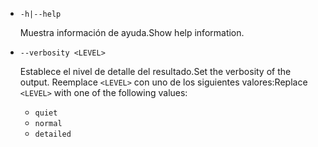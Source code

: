 * `-h|--help`

  <span data-ttu-id="34c11-101">Muestra información de ayuda.</span><span class="sxs-lookup"><span data-stu-id="34c11-101">Show help information.</span></span>

* `--verbosity <LEVEL>`

  <span data-ttu-id="34c11-102">Establece el nivel de detalle del resultado.</span><span class="sxs-lookup"><span data-stu-id="34c11-102">Set the verbosity of the output.</span></span> <span data-ttu-id="34c11-103">Reemplace `<LEVEL>` con uno de los siguientes valores:</span><span class="sxs-lookup"><span data-stu-id="34c11-103">Replace `<LEVEL>` with one of the following values:</span></span>
  
  * `quiet`
  * `normal`
  * `detailed`